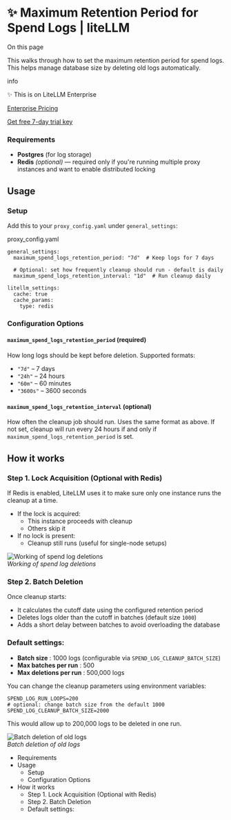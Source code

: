 # ✨ Maximum Retention Period for Spend Logs | liteLLM

On this page

This walks through how to set the maximum retention period for spend logs. This helps manage database size by deleting old logs automatically.

info

✨ This is on LiteLLM Enterprise

[Enterprise Pricing](https://www.litellm.ai/#pricing)

[Get free 7-day trial key](https://www.litellm.ai/#trial)

### Requirements​

  * **Postgres** (for log storage)
  * **Redis** _(optional)_ — required only if you're running multiple proxy instances and want to enable distributed locking

## Usage​

### Setup​

Add this to your `proxy_config.yaml` under `general_settings`:

proxy_config.yaml
    
    
    general_settings:  
      maximum_spend_logs_retention_period: "7d"  # Keep logs for 7 days  
      
      # Optional: set how frequently cleanup should run - default is daily  
      maximum_spend_logs_retention_interval: "1d"  # Run cleanup daily  
      
    litellm_settings:  
      cache: true  
      cache_params:  
        type: redis  
    

### Configuration Options​

#### `maximum_spend_logs_retention_period` (required)​

How long logs should be kept before deletion. Supported formats:

  * `"7d"` – 7 days
  * `"24h"` – 24 hours
  * `"60m"` – 60 minutes
  * `"3600s"` – 3600 seconds

#### `maximum_spend_logs_retention_interval` (optional)​

How often the cleanup job should run. Uses the same format as above. If not set, cleanup will run every 24 hours if and only if `maximum_spend_logs_retention_period` is set.

## How it works​

### Step 1. Lock Acquisition (Optional with Redis)​

If Redis is enabled, LiteLLM uses it to make sure only one instance runs the cleanup at a time.

  * If the lock is acquired:
    * This instance proceeds with cleanup
    * Others skip it
  * If no lock is present:
    * Cleanup still runs (useful for single-node setups)

![Working of spend log deletions](/assets/images/spend_log_deletion_working-f54a287a7f8fbd05cc84735c786664ad.png)  
_Working of spend log deletions_

### Step 2. Batch Deletion​

Once cleanup starts:

  * It calculates the cutoff date using the configured retention period
  * Deletes logs older than the cutoff in batches (default size `1000`)
  * Adds a short delay between batches to avoid overloading the database

### Default settings:​

  * **Batch size** : 1000 logs (configurable via `SPEND_LOG_CLEANUP_BATCH_SIZE`)
  * **Max batches per run** : 500
  * **Max deletions per run** : 500,000 logs

You can change the cleanup parameters using environment variables:
    
    
    SPEND_LOG_RUN_LOOPS=200  
    # optional: change batch size from the default 1000  
    SPEND_LOG_CLEANUP_BATCH_SIZE=2000  
    

This would allow up to 200,000 logs to be deleted in one run.

![Batch deletion of old logs](/assets/images/spend_log_deletion_multi_pod-454c29a9e5946b00ee25e61424a037fd.jpg)  
_Batch deletion of old logs_

  * Requirements
  * Usage
    * Setup
    * Configuration Options
  * How it works
    * Step 1. Lock Acquisition (Optional with Redis)
    * Step 2. Batch Deletion
    * Default settings: